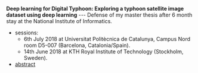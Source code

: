 **Deep learning for Digital Typhoon: Exploring a typhoon satellite image dataset using deep learning** --- Defense of my master thesis after 6 month stay at the National Institute of Informatics. 
  - sessions:
    - 6th July 2018 at Universitat Politècnica de Catalunya, Campus Nord room D5-007 (Barcelona, Catalonia/Spain).
    - 14th June 2018 at KTH Royal Institute of Technology (Stockholm, Sweden).
  - [abstract](master_thesis_abstract.md)
  
